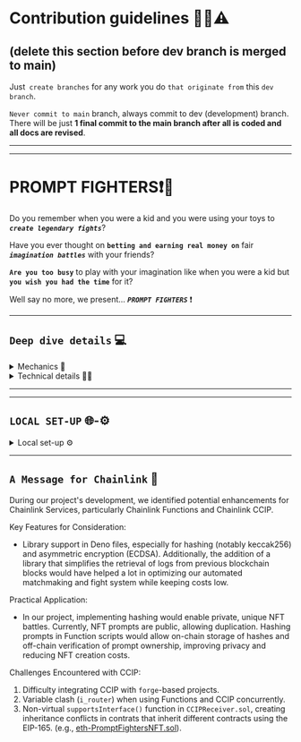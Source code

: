 # Contribution guidelines 🚧👷⚠️

## (delete this section before dev branch is merged to main)

Just` create branches` for any work you do `that originate from` this `dev branch`.

`Never commit to main` branch, always commit to dev (development) branch.
There will be just **1 final commit to the main branch after all is coded and all docs are revised**.

---

---

# PROMPT FIGHTERS❗🤯

Do you remember when you were a kid and you were using your toys to **_`create legendary fights`_**?

Have you ever thought on **`betting and earning real money on`** fair **_`imagination battles`_** with your friends?

**`Are you too busy`** to play with your imagination like when you were a kid but **`you wish you had the time`** for it?

Well say no more, we present... **_`PROMPT FIGHTERS`_** ❗

---

## `Deep dive details` 💻

<details> <summary> Mechanics 📜 </summary>

#### Read the details of all mechanics and its reason why at [whitepaper](./docs/whitepaper.md).

#### **_`Mechanics Implemented`_**

- **Personalized NFTs** : describe your NFT as you want over a template.
- **NFT creation AI filtered** : so there are no too powerful or copyright infringement prompts.
- **Fight and bet against other NFTs**.
- **Automated Fighting** : send some funds and enjoy the fight automation.

</details>

<details> <summary> Technical details 🧑‍💻 </summary>

#### Read technical details at [docs](./docs).

#### Check the full-stack source code at [src](./src)

#### **_`Tech Used`_**

- **Chainlink VRF**: deciding fair winners
- **Chainlink CCIP**: automating process in cheaper chains. (**_Avalanche_**)
- **Chainlink Functions**: Calling APIs to generate NFTs and make them fight in amazing scenarios.
- **Chainlink Automation** (up-keeps): Automating the fight process for those who have no time to play but some time in the night to read the amazing fight stories before sleep.
- **ENS**: for easily challenging friends (on the front-end)
- **OpenAI - APIs**
- **The Graph Indexer**: for matchmaking, events tracking in website...

</details>

---

---

## `LOCAL SET-UP` 🌐-⚙️

<details> <summary> Local set-up ⚙️ </summary>

<br/>

1. **Clone the Repository**

```bash
git clone https://github.com/CarlosAlegreUr/ConstellationChainlinkHackathon2023.git
```

2. **Initialize foundry and forge**

> **Note ⚠️** We've included a `/lib` folder in the repository containing all necessary dependencies. This is due to modifications made to some CCIP files for resolving variable name conflicts with other Chainlink libraries.

**TODO, to complete**:

```bash
cd ./src/backend
foundryup
forge init
forge install --no-commit OpenZeppelin/openzeppelin-contracts
forge install --no-commit smartcontractkit/chainlink
# forge install foundry-rs/forge-std

# Chainlink ccip contracts cant be installed with forge, create in your computer a different directory
# and use npm or yarn to install them then coppy the node_modules folder inside the lib folder under the name
# of node_modules_ccip.
# Use this to isntall CCIP contracts somewhere else.
npm install @chainlink/contracts-ccip --save
```

3. **Run the Backend and forge scripts**

Deploy the contracts, but for that you will need to:

1. Fill up the [.env](./src/backend/.env.example) secret values with your own.
2. Set your addrees value in the [Utils.sol](./src/backend/src/Utils.sol) file. It's very visible just enter the file.
3. Fund your metamask wallet with funds:

   3.1. Native coin in in Fuji-Avalanche and Sepolia-Ethereum.
   3.2. Get LINK token for future usecases, not needed in deployment though.

   - An [ETH-Faucet](https://sepoliafaucet.com/).
   - [LINK-Official-Faucet](https://faucets.chain.link/) that also provides AVL if connected to AVL chains like Fuji.

```solidity
// Utils.sol

// For now change just this one below
address constant DEPLOYER = YOUR_METAMASK_ADDRESS; //🟢 <--
address constant DEPLOYED_SEPOLIA_COLLECTION = YOU WILL GET THIS VALUE FROM THE LOGS OF THE DEPLOY SCRIPT, PASTE IT HERE;
address constant DEPLOYED_FUJI_BARRACKS = YOU WILL GET THIS VALUE FROM THE LOGS OF THE DEPLOY SCRIPT, PASTE IT HERE;
```

Once all values you know (but contract addresses) are set deploy the contracts with:

> 📘 **Note** ℹ️: Write, `--etherscan-api-key $S_ETHERSCAN_API_KEY_VERIFY --verify`, if you wanna verify the contracts on SEPOLIA. Not needed for proper functionality though.

> 📘 **Note 2** ℹ️: We don't use `--ffi` functionality just in case there are some shell commands that are not available in your machine. Thus you will have to manually copy 3 values in a Utils file.

```bash
source .env

forge script script/00-Deployment.s.sol --rpc-url $S_RPC_URL_SEPOLIA --private-key $S_SK_DEPLOYER --broadcast
```

Now in the [Utils.sol](./src/backend/src/Utils.sol) change the `DEPLOYED_SEPOLIA_COLLECTION` address value to the one you will se printed onto the screen and after run:

```bash
forge script script/00-Deployment.s.sol --rpc-url $AVL_NODE_PROVIDER --private-key $S_SK_DEPLOYER --broadcast -vvvv
```

Now change in [Utils.sol](./src/backend/src/Utils.sol) change the `DEPLOYED_FUJI_BARRACKS` address value to the one you will se printed onto the screen and after run:

```bash
forge script script/00-Deployment.s.sol --sig "initSepoliaCollection()" --rpc-url $S_RPC_URL_SEPOLIA --private-key $S_SK_DEPLOYER --broadcast -vvvv
```

**TODO**: if we have time automate this process with chainlink tool-kit
Now go to the [Chanlink Functions UI](https://functions.chain.link/) and create subscriptions for the Fuji testnet and for the Sepolia testnet, then change the its value in [Utils.sol](./src/backend/src/Utils.sol)

```solidity
// Utils.sol

uint64 constant ETH_SEPOLIA_FUNCS_SUBS_ID = YOUR_ID;
uint64 constant AVL_FUJI_FUNCS_SUBS_ID = YOUR_ID;
```

You must add as consumers:

- In sepolia the collection address.
- `FightExecutor.sol` in both chains (not really in current implementation as we are mocking a DON)

> **Note ⚠️** Current Chainlink Functions only allows for 9s long HTTP-API calls. Our fight generation requires more than 9s thus we have mocked in the backend a node from a DON executing Chainlink Functions. Functions for NFT validation does work and is implemented interacting with the real DON.

Run the DON mock:

```bash
# Node script for mocking a listening DON.
```

4. **Running the Frontend**

All the backend is ready to so now execute the front-end
locally:

```bash
# cd to the front end directory
```

```bash
# NextJs commands etc etc...
```

---

## Run Tests 🤖

Run tests' instructions in here [tests](./src/backend/test).

---

</details>

---

## `A Message for Chainlink` 💌

During our project's development, we identified potential enhancements for Chainlink Services, particularly Chainlink Functions and Chainlink CCIP.

Key Features for Consideration:

- Library support in Deno files, especially for hashing (notably keccak256) and asymmetric encryption (ECDSA). Additionally, the addition of a library that simplifies the retrieval of logs from previous blockchain blocks would have helped a lot in optimizing our automated matchmaking and fight system while keeping costs low.

Practical Application:

- In our project, implementing hashing would enable private, unique NFT battles. Currently, NFT prompts are public, allowing duplication. Hashing prompts in Function scripts would allow on-chain storage of hashes and off-chain verification of prompt ownership, improving privacy and reducing NFT creation costs.

Challenges Encountered with CCIP:

1. Difficulty integrating CCIP with `forge`-based projects.
2. Variable clash (`i_router`) when using Functions and CCIP concurrently.
3. Non-virtual `supportsInterface()` function in `CCIPReceiver.sol`, creating inheritance conflicts in contrats that inherit different contracts using the EIP-165. (e.g., [eth-PromptFightersNFT.sol](./src/backend/src/nft-contracts/eth-PromptFightersNft.sol)).

